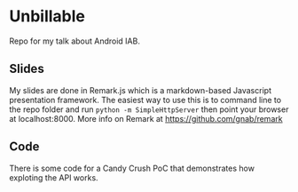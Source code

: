 # Unbillable

Repo for my talk about Android IAB.

## Slides

My slides are done in Remark.js which is a markdown-based Javascript presentation framework. The easiest way to use this is to command line to the repo folder and run ```python -m SimpleHttpServer``` then point your browser at localhost:8000. More info on Remark at https://github.com/gnab/remark

## Code

There is some code for a Candy Crush PoC that demonstrates how exploting the API works.
